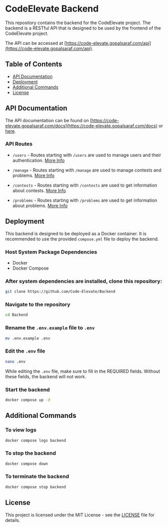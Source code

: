 # CodeElevate Backend

This repository contains the backend for the CodeElevate project. The backend is a RESTful API that is designed to be used by the frontend of the CodeElevate project.

The API can be accessed at [https://code-elevate.gopalsaraf.com/api](https://code-elevate.gopalsaraf.com/api).

## Table of Contents

- [API Documentation](#api-documentation)
- [Deployment](#deployment)
- [Additional Commands](#additional-commands)
- [License](#license)

## API Documentation

The API documentation can be found on [https://code-elevate.gopalsaraf.com/docs](https://code-elevate.gopalsaraf.com/docs) or [here](https://documenter.getpostman.com/view/30434267/2sA35G4hfM).

### API Routes

- `/users` - Routes starting with `/users` are used to manage users and their authentication. [More Info](https://documenter.getpostman.com/view/30434267/2sA35G4hfM#e82db6b6-1be6-4e67-aa37-c74407d9317e)

- `/manage` - Routes starting with `/manage` are used to manage contests and problems. [More Info](https://documenter.getpostman.com/view/30434267/2sA35G4hfM#f63844c8-0b5c-4beb-a1a4-34ac5787da95)

- `/contests` - Routes starting with `/contests` are used to get information about contests. [More Info](https://documenter.getpostman.com/view/30434267/2sA35G4hfM#35789fbc-4ea0-47e0-8d0b-e5478a9f1fd8)

- `/problems` - Routes starting with `/problems` are used to get information about problems. [More Info](https://documenter.getpostman.com/view/30434267/2sA35G4hfM#d47a10c2-2113-42cd-a10c-143fed3602ce)

## Deployment

This backend is designed to be deployed as a Docker container. It is recommended to use the provided `compose.yml` file to deploy the backend.

### Host System Package Dependencies

- Docker
- Docker Compose

### After system dependencies are installed, clone this repository:

```sh
git clone https://github.com/Code-Elevate/Backend
```

### Navigate to the repository

```sh
cd Backend
```

### Rename the `.env.example` file to `.env`

```sh
mv .env.example .env
```

### Edit the `.env` file

```sh
nano .env
```

While editing the `.env` file, make sure to fill in the REQUIRED fields. Without these fields, the backend will not work.

### Start the backend

```sh
docker compose up -d
```

## Additional Commands

### To view logs

```sh
docker compose logs backend
```

### To stop the backend

```sh
docker compose down
```

### To terminate the backend

```sh
docker compose stop backend
```

## License

This project is licensed under the MIT License - see the [LICENSE](LICENSE) file for details.
